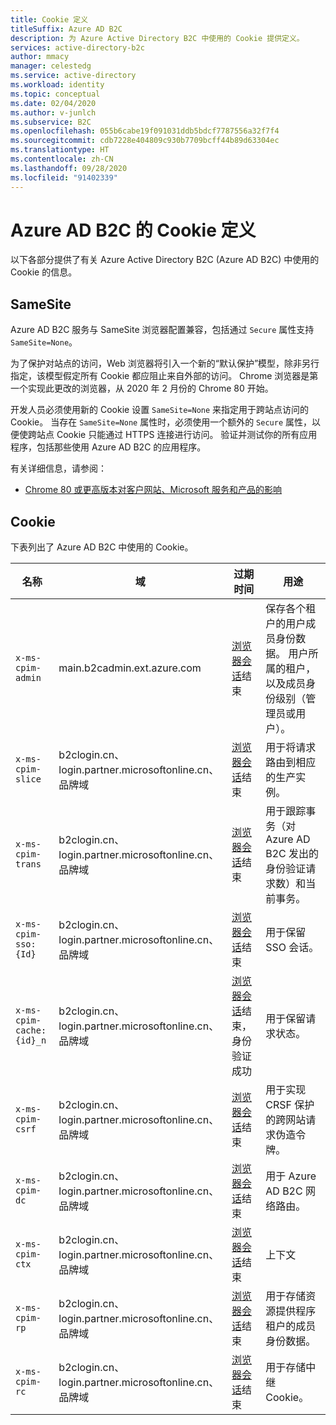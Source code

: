 ```yaml
---
title: Cookie 定义
titleSuffix: Azure AD B2C
description: 为 Azure Active Directory B2C 中使用的 Cookie 提供定义。
services: active-directory-b2c
author: mmacy
manager: celestedg
ms.service: active-directory
ms.workload: identity
ms.topic: conceptual
ms.date: 02/04/2020
ms.author: v-junlch
ms.subservice: B2C
ms.openlocfilehash: 055b6cabe19f091031ddb5bdcf7787556a32f7f4
ms.sourcegitcommit: cdb7228e404809c930b7709bcff44b89d63304ec
ms.translationtype: HT
ms.contentlocale: zh-CN
ms.lasthandoff: 09/28/2020
ms.locfileid: "91402339"
---
```

# <a name="cookies-definitions-for-azure-ad-b2c"></a>Azure AD B2C 的 Cookie 定义

以下各部分提供了有关 Azure Active Directory B2C (Azure AD B2C) 中使用的 Cookie 的信息。

## <a name="samesite"></a>SameSite

Azure AD B2C 服务与 SameSite 浏览器配置兼容，包括通过 `Secure` 属性支持 `SameSite=None`。

为了保护对站点的访问，Web 浏览器将引入一个新的“默认保护”模型，除非另行指定，该模型假定所有 Cookie 都应阻止来自外部的访问。 Chrome 浏览器是第一个实现此更改的浏览器，从 2020 年 2 月份的 Chrome 80 开始。 

开发人员必须使用新的 Cookie 设置 `SameSite=None` 来指定用于跨站点访问的 Cookie。 当存在 `SameSite=None` 属性时，必须使用一个额外的 `Secure` 属性，以便使跨站点 Cookie 只能通过 HTTPS 连接进行访问。 验证并测试你的所有应用程序，包括那些使用 Azure AD B2C 的应用程序。

有关详细信息，请参阅：

* [Chrome 80 或更高版本对客户网站、Microsoft 服务和产品的影响](https://support.microsoft.com/help/4522904/potential-disruption-to-customer-websites-in-latest-chrome)

## <a name="cookies"></a>Cookie

下表列出了 Azure AD B2C 中使用的 Cookie。

| 名称 | 域 | 过期时间 | 用途 |
| ----------- | ------ | -------------------------- | --------- |
| `x-ms-cpim-admin` | main.b2cadmin.ext.azure.com | [浏览器会话](session-behavior.md)结束 | 保存各个租户的用户成员身份数据。 用户所属的租户，以及成员身份级别（管理员或用户）。 |
| `x-ms-cpim-slice` | b2clogin.cn、login.partner.microsoftonline.cn、品牌域 | [浏览器会话](session-behavior.md)结束 | 用于将请求路由到相应的生产实例。 |
| `x-ms-cpim-trans` | b2clogin.cn、login.partner.microsoftonline.cn、品牌域 | [浏览器会话](session-behavior.md)结束 | 用于跟踪事务（对 Azure AD B2C 发出的身份验证请求数）和当前事务。 |
| `x-ms-cpim-sso:{Id}` | b2clogin.cn、login.partner.microsoftonline.cn、品牌域 | [浏览器会话](session-behavior.md)结束 | 用于保留 SSO 会话。 |
| `x-ms-cpim-cache:{id}_n` | b2clogin.cn、login.partner.microsoftonline.cn、品牌域 | [浏览器会话](session-behavior.md)结束，身份验证成功 | 用于保留请求状态。 |
| `x-ms-cpim-csrf` | b2clogin.cn、login.partner.microsoftonline.cn、品牌域 | [浏览器会话](session-behavior.md)结束 | 用于实现 CRSF 保护的跨网站请求伪造令牌。 |
| `x-ms-cpim-dc` | b2clogin.cn、login.partner.microsoftonline.cn、品牌域 | [浏览器会话](session-behavior.md)结束 | 用于 Azure AD B2C 网络路由。 |
| `x-ms-cpim-ctx` | b2clogin.cn、login.partner.microsoftonline.cn、品牌域 | [浏览器会话](session-behavior.md)结束 | 上下文 |
| `x-ms-cpim-rp` | b2clogin.cn、login.partner.microsoftonline.cn、品牌域 | [浏览器会话](session-behavior.md)结束 | 用于存储资源提供程序租户的成员身份数据。 |
| `x-ms-cpim-rc` | b2clogin.cn、login.partner.microsoftonline.cn、品牌域 | [浏览器会话](session-behavior.md)结束 | 用于存储中继 Cookie。 |

<!-- Update_Description: wording update -->